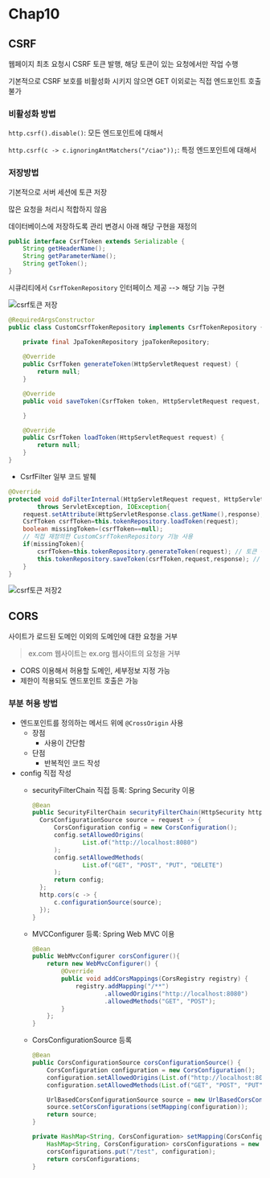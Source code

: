 # Chap10

## CSRF
웹페이지 최초 요청시 CSRF 토큰 발행, 해당 토큰이 있는 요청에서만 작업 수행

기본적으로 CSRF 보호를 비활성화 시키지 않으면 GET 이외로는 직접 엔드포인트 호출 불가

### 비활성화 방법
`http.csrf().disable()`: 모든 엔드포인트에 대해서

`http.csrf(c -> c.ignoringAntMatchers("/ciao"));`: 특정 엔드포인트에 대해서

### 저장방법
기본적으로 서버 세션에 토큰 저장

많은 요청을 처리시 적합하지 않음

데이터베이스에 저장하도록 관리 변경시 아래 해당 구현을 재정의
```java
public interface CsrfToken extends Serializable {
    String getHeaderName();
    String getParameterName();
    String getToken();
}
```

시큐리티에서 `CsrfTokenRepository` 인터페이스 제공 --> 해당 기능 구현

![csrf토큰 저장](https://user-images.githubusercontent.com/75611167/203509727-9f10187e-0c82-40b3-813a-41c17ad43e96.jpg)
```java
@RequiredArgsConstructor
public class CustomCsrfTokenRepository implements CsrfTokenRepository {

    private final JpaTokenRepository jpaTokenRepository;
    
    @Override
    public CsrfToken generateToken(HttpServletRequest request) {
        return null;
    }

    @Override
    public void saveToken(CsrfToken token, HttpServletRequest request, HttpServletResponse response) {

    }

    @Override
    public CsrfToken loadToken(HttpServletRequest request) {
        return null;
    }
}
```

- CsrfFilter 일부 코드 발췌
```java
@Override
protected void doFilterInternal(HttpServletRequest request, HttpServletResponse response, FilterChain filterChain)
        throws ServletException, IOException{
    request.setAttribute(HttpServletResponse.class.getName(),response);
    CsrfToken csrfToken=this.tokenRepository.loadToken(request);
    boolean missingToken=(csrfToken==null);
    // 직접 재정의한 CustomCsrfTokenRepository 기능 사용
    if(missingToken){
        csrfToken=this.tokenRepository.generateToken(request); // 토큰 생성 후
        this.tokenRepository.saveToken(csrfToken,request,response); // 토큰 저장
    }
}
```
![csrf토큰 저장2](https://user-images.githubusercontent.com/75611167/203509749-e243f89c-e04b-4269-9ac9-db84e3c15fda.jpg)

## CORS
사이트가 로드된 도메인 이외의 도메인에 대한 요청을 거부

> ex.com 웹사이트는 ex.org 웹사이트의 요청을 거부

- CORS 이용해서 허용할 도메인, 세부정보 지정 가능
- 제한이 적용되도 엔드포인트 호출은 가능

### 부분 허용 방법
- 엔드포인트를 정의하는 메서드 위에 `@CrossOrigin` 사용
  - 장점
    - 사용이 간단함
  - 단점
    - 반복적인 코드 작성
- config 직접 작성
  - securityFilterChain 직접 등록: Spring Security 이용
    ```java
    @Bean
    public SecurityFilterChain securityFilterChain(HttpSecurity http) throws Exception {
      CorsConfigurationSource source = request -> {
          CorsConfiguration config = new CorsConfiguration();
          config.setAllowedOrigins(
                  List.of("http://localhost:8080")
          );
          config.setAllowedMethods(
                  List.of("GET", "POST", "PUT", "DELETE")
          );
          return config;
      };
      http.cors(c -> {
          c.configurationSource(source);
      });
    }
    ```
  - MVCConfigurer 등록: Spring Web MVC 이용
    ```java
    @Bean
    public WebMvcConfigurer corsConfigurer(){
        return new WebMvcConfigurer() {
            @Override
            public void addCorsMappings(CorsRegistry registry) {
                registry.addMapping("/**")
                        .allowedOrigins("http://localhost:8080")
                        .allowedMethods("GET", "POST");
            }
        };
    }
    ```
    
  - CorsConfigurationSource 등록
    ```java
    @Bean
    public CorsConfigurationSource corsConfigurationSource() {
        CorsConfiguration configuration = new CorsConfiguration();
        configuration.setAllowedOrigins(List.of("http://localhost:8080"));
        configuration.setAllowedMethods(List.of("GET", "POST", "PUT", "DELETE"));

        UrlBasedCorsConfigurationSource source = new UrlBasedCorsConfigurationSource();
        source.setCorsConfigurations(setMapping(configuration));
        return source;
    }

    private HashMap<String, CorsConfiguration> setMapping(CorsConfiguration configuration) {
        HashMap<String, CorsConfiguration> corsConfigurations = new HashMap<>();
        corsConfigurations.put("/test", configuration);
        return corsConfigurations;
    }  
    ```

